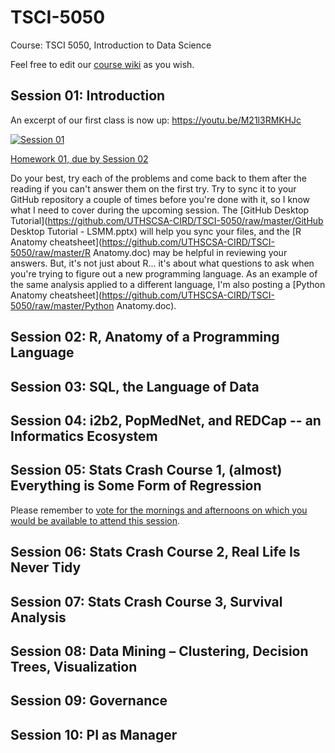 # TSCI-5050
Course: TSCI 5050, Introduction to Data Science

Feel free to edit our [course wiki](https://github.com/UTHSCSA-CIRD/TSCI-5050/wiki) as you wish. 

## Session 01: Introduction

An excerpt of our first class is now up: https://youtu.be/M21l3RMKHJc

[![Session 01](http://img.youtube.com/vi/M21l3RMKHJc/0.jpg)](http://www.youtube.com/watch?v=M21l3RMKHJc "Introduction to Data Science, Session 01")

[Homework 01, due by Session 02](https://github.com/UTHSCSA-CIRD/TSCI-5050/raw/master/TSCI5050_HW01.doc)

Do your best, try each of the problems and come back to them after the reading if you can't answer them on the first try. Try to sync it to your GitHub repository a couple of times before you're done with it, so I know what I need to cover during the upcoming session. The [GitHub Desktop Tutorial](https://github.com/UTHSCSA-CIRD/TSCI-5050/raw/master/GitHub Desktop Tutorial - LSMM.pptx) will help you sync your files, and the [R Anatomy cheatsheet](https://github.com/UTHSCSA-CIRD/TSCI-5050/raw/master/R Anatomy.doc) may be helpful in reviewing your answers. But, it's not just about R... it's about what questions to ask when you're trying to figure out a new programming language. As an example of the same analysis applied to a different language, I'm also posting a [Python Anatomy cheatsheet](https://github.com/UTHSCSA-CIRD/TSCI-5050/raw/master/Python Anatomy.doc).


## Session 02: R, Anatomy of a Programming Language

## Session 03: SQL, the Language of Data

## Session 04: i2b2, PopMedNet, and REDCap -- an Informatics Ecosystem

## Session 05: Stats Crash Course 1, (almost) Everything is Some Form of Regression
Please remember to [vote for the mornings and afternoons on which you would be available to attend this session](http://doodle.com/poll/sk3gqyckk6c3hq6k).

## Session 06: Stats Crash Course 2, Real Life Is Never Tidy

## Session 07: Stats Crash Course 3, Survival Analysis

## Session 08: Data Mining – Clustering, Decision Trees, Visualization

## Session 09: Governance

## Session 10: PI as Manager
